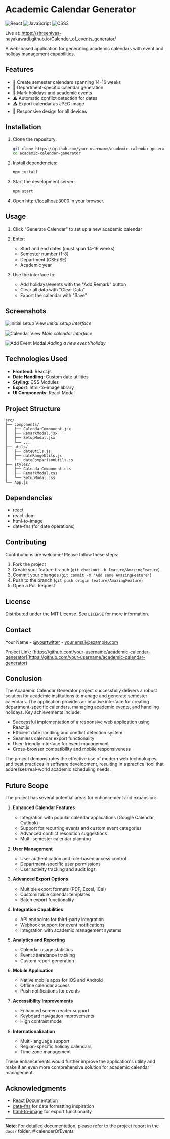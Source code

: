 # Academic Calendar Generator

![React](https://img.shields.io/badge/React-20232A?style=for-the-badge&logo=react&logoColor=61DAFB)
![JavaScript](https://img.shields.io/badge/JavaScript-F7DF1E?style=for-the-badge&logo=javascript&logoColor=black)
![CSS3](https://img.shields.io/badge/CSS3-1572B6?style=for-the-badge&logo=css3&logoColor=white)

Live at: https://shreenivas-nayakawadi.github.io/Calender_of_events_generator/

A web-based application for generating academic calendars with event and holiday management capabilities.

## Features

- 📅 Create semester calendars spanning 14-16 weeks
- 🏫 Department-specific calendar generation
- 🎯 Mark holidays and academic events
- ⚠️ Automatic conflict detection for dates
- 📤 Export calendar as JPEG image
- 📱 Responsive design for all devices

## Installation

1. Clone the repository:

      ```bash
      git clone https://github.com/your-username/academic-calendar-generator.git
      cd academic-calendar-generator
      ```

2. Install dependencies:

      ```bash
      npm install
      ```

3. Start the development server:

      ```bash
      npm start
      ```

4. Open [http://localhost:3000](http://localhost:3000) in your browser.

## Usage

1. Click "Generate Calendar" to set up a new academic calendar
2. Enter:

      - Start and end dates (must span 14-16 weeks)
      - Semester number (1-8)
      - Department (CSE/ISE)
      - Academic year

3. Use the interface to:
      - Add holidays/events with the "Add Remark" button
      - Clear all data with "Clear Data"
      - Export the calendar with "Save"

## Screenshots

![Initial setup View](screenshots/setup.png)
_Initial setup interface_

![Calendar View](screenshots/calender.jpg)
_Main calendar interface_

![Add Event Modal](screenshots/addremark.png)
_Adding a new event/holiday_

## Technologies Used

- **Frontend**: React.js
- **Date Handling**: Custom date utilities
- **Styling**: CSS Modules
- **Export**: html-to-image library
- **UI Components**: React Modal

## Project Structure

```
src/
├── components/
│   ├── CalendarComponent.jsx
│   ├── RemarkModal.jsx
│   ├── SetupModal.jsx
│   └── ...
├── utils/
│   ├── dateUtils.js
│   ├── dateRangeUtils.js
│   └── dateComparisonUtils.js
├── styles/
│   ├── CalendarComponent.css
│   ├── RemarkModal.css
│   └── SetupModal.css
└── App.js
```

## Dependencies

- react
- react-dom
- html-to-image
- date-fns (for date operations)

## Contributing

Contributions are welcome! Please follow these steps:

1. Fork the project
2. Create your feature branch (`git checkout -b feature/AmazingFeature`)
3. Commit your changes (`git commit -m 'Add some AmazingFeature'`)
4. Push to the branch (`git push origin feature/AmazingFeature`)
5. Open a Pull Request

## License

Distributed under the MIT License. See `LICENSE` for more information.

## Contact

Your Name - [@yourtwitter](https://twitter.com/yourtwitter) - your.email@example.com

Project Link: [https://github.com/your-username/academic-calendar-generator](https://github.com/your-username/academic-calendar-generator)

## Conclusion

The Academic Calendar Generator project successfully delivers a robust solution for academic institutions to manage and generate semester calendars. The application provides an intuitive interface for creating department-specific calendars, managing academic events, and handling holidays. Key achievements include:

- Successful implementation of a responsive web application using React.js
- Efficient date handling and conflict detection system
- Seamless calendar export functionality
- User-friendly interface for event management
- Cross-browser compatibility and mobile responsiveness

The project demonstrates the effective use of modern web technologies and best practices in software development, resulting in a practical tool that addresses real-world academic scheduling needs.

## Future Scope

The project has several potential areas for enhancement and expansion:

1. **Enhanced Calendar Features**
   - Integration with popular calendar applications (Google Calendar, Outlook)
   - Support for recurring events and custom event categories
   - Advanced conflict resolution suggestions
   - Multi-semester calendar planning

2. **User Management**
   - User authentication and role-based access control
   - Department-specific user permissions
   - User activity tracking and audit logs

3. **Advanced Export Options**
   - Multiple export formats (PDF, Excel, iCal)
   - Customizable calendar templates
   - Batch export functionality

4. **Integration Capabilities**
   - API endpoints for third-party integration
   - Webhook support for event notifications
   - Integration with academic management systems

5. **Analytics and Reporting**
   - Calendar usage statistics
   - Event attendance tracking
   - Custom report generation

6. **Mobile Application**
   - Native mobile apps for iOS and Android
   - Offline calendar access
   - Push notifications for events

7. **Accessibility Improvements**
   - Enhanced screen reader support
   - Keyboard navigation improvements
   - High contrast mode

8. **Internationalization**
   - Multi-language support
   - Region-specific holiday calendars
   - Time zone management

These enhancements would further improve the application's utility and make it an even more comprehensive solution for academic calendar management.

## Acknowledgments

- [React Documentation](https://reactjs.org/docs/getting-started.html)
- [date-fns](https://date-fns.org/) for date formatting inspiration
- [html-to-image](https://github.com/bubkoo/html-to-image) for export functionality

---

**Note**: For detailed documentation, please refer to the project report in the `docs/` folder.
#   c a l e n d e r O f E v e n t s  
 
